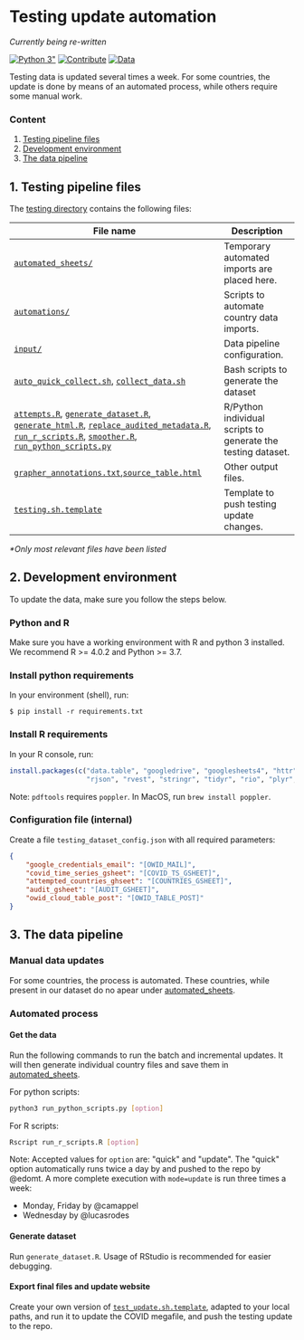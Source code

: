 # Testing update automation
_Currently being re-written_

[![Python 3"](https://img.shields.io/badge/python-3.7|3.8|3.9-blue.svg?&logo=python&logoColor=yellow)](https://www.python.org/downloads/release/python-3)
[![Contribute](https://img.shields.io/badge/-contribute-0055ff)](CONTRIBUTE.md)
[![Data](https://img.shields.io/badge/public-data-purple)](../../../public/data/)


Testing data is updated several times a week. For some countries, the update is done by means of an automated process,
while others require some manual work. 

### Content
1. [Testing pipeline files](#1-testing-pipeline-files)
2. [Development environment](#2-development-environment)
3. [The data pipeline](#3-the-data-pipeline)
## 1. Testing pipeline files

The [testing directory](../../scripts/testing) contains the following files:


| File name      | Description |
| ----------- | ----------- |
| [`automated_sheets/`](../../scripts/testing/automated_sheets)      | Temporary automated imports are placed here.       |
| [`automations/`](../../scripts/testing/automations)      | Scripts to automate country data imports.       |
| [`input/`](../../scripts/testing/input)      | Data pipeline configuration.       |
| [`auto_quick_collect.sh`](../../scripts/testing/auto_quick_collect.sh), [`collect_data.sh`](../../scripts/testing/collect_data.sh)      |  Bash scripts to generate the dataset    |
| [`attempts.R`](../../scripts/testing/attempts.R),  [`generate_dataset.R`](../../scripts/testing/generate_dataset.R), [`generate_html.R`](../../scripts/testing/generate_html.R), [`replace_audited_metadata.R`](../../scripts/testing/replace_audited_metadata.R), [`run_r_scripts.R`](../../scripts/testing/run_r_scripts.R), [`smoother.R`](../../scripts/testing/smoother.R), [`run_python_scripts.py`](../../scripts/testing/run_python_scripts.py)      | R/Python individual scripts to generate the testing dataset.       |
| [`grapher_annotations.txt`](../../scripts/testing/grapher_annotations.txt),[`source_table.html`](../../scripts/testing/source_table.html )       | Other output files.       |
| [`testing.sh.template`](vax_update.sh.template)      | Template to push testing update changes.       |

_*Only most relevant files have been listed_ 


## 2. Development environment
To update the data, make sure you follow the steps below.

### Python and R
Make sure you have a working environment with R and python 3 installed. We recommend R >= 4.0.2 and Python >= 3.7.

### Install python requirements
In your environment (shell), run:

```
$ pip install -r requirements.txt
```

### Install R requirements
In your R console, run:

```r
install.packages(c("data.table", "googledrive", "googlesheets4", "httr", "imputeTS", "lubridate", "pdftools", "retry", 
                   "rjson", "rvest", "stringr", "tidyr", "rio", "plyr", "bit64"))
```

Note: `pdftools` requires `poppler`. In MacOS, run `brew install poppler`.

### Configuration file (internal)

Create a file `testing_dataset_config.json` with all required parameters:

```json
{
    "google_credentials_email": "[OWID_MAIL]",
    "covid_time_series_gsheet": "[COVID_TS_GSHEET]",
    "attempted_countries_ghseet": "[COUNTRIES_GSHEET]",
    "audit_gsheet": "[AUDIT_GSHEET]",
    "owid_cloud_table_post": "[OWID_TABLE_POST]"
}
```

## 3. The data pipeline

### Manual data updates
For some countries, the process is automated. These countries, while present in our dataset do no apear under
[automated_sheets](../../scripts/testing/automated_sheets).

### Automated process

#### Get the data
Run the following commands to run the batch and incremental updates. It will then generate individual country files and
save them in [automated_sheets](../../scripts/testing/automated_sheets).

For python scripts:
```bash
python3 run_python_scripts.py [option]
```

For R scripts:
```bash
Rscript run_r_scripts.R [option]
```

Note: Accepted values for `option` are: "quick" and "update". The "quick" option automatically runs twice a day by
and pushed to the repo by @edomt. A more complete execution with `mode=update` is run three times a week:
- Monday, Friday by @camappel
- Wednesday by @lucasrodes


#### Generate dataset

Run `generate_dataset.R`. Usage of RStudio is recommended for easier debugging.

#### Export final files and update website

Create your own version of [`test_update.sh.template`](test_update.sh.template), adapted to your local paths, and run it to update the COVID megafile, and push the testing update to the repo.
